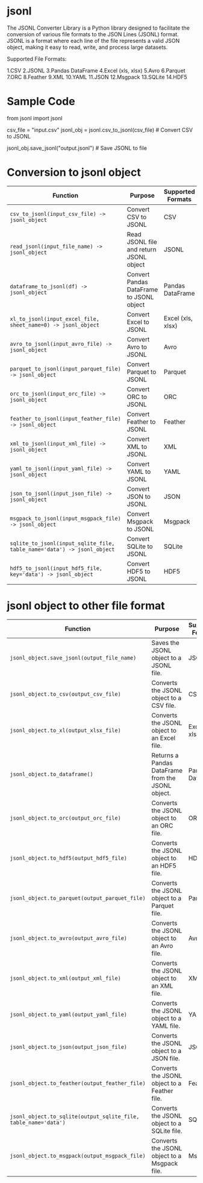 # jsonl

The JSONL Converter Library is a Python library designed to facilitate the conversion of various file formats to the JSON Lines (JSONL) format. JSONL is a format where each line of the file represents a valid JSON object, making it easy to read, write, and process large datasets.

Supported File Formats:

1.CSV
2.JSONL
3.Pandas DataFrame
4.Excel (xls, xlsx)
5.Avro
6.Parquet
7.ORC
8.Feather
9.XML
10.YAML
11.JSON
12.Msgpack
13.SQLite
14.HDF5

# Sample Code

from jsonl import jsonl

csv_file = "input.csv"
jsonl_obj = jsonl.csv_to_jsonl(csv_file) \# Convert CSV to JSONL

jsonl_obj.save_jsonl("output.jsonl") \# Save JSONL to file



# Conversion to jsonl object

| Function                                         | Purpose                                              | Supported Formats        |
| ------------------------------------------------ | ---------------------------------------------------- | ------------------------ |
| `csv_to_jsonl(input_csv_file) -> jsonl_object`    | Convert CSV to JSONL                                 | CSV                      |
| `read_jsonl(input_file_name) -> jsonl_object`     | Read JSONL file and return JSONL object              | JSONL                    |
| `dataframe_to_jsonl(df) -> jsonl_object`          | Convert Pandas DataFrame to JSONL object             | Pandas DataFrame         |
| `xl_to_jsonl(input_excel_file, sheet_name=0) -> jsonl_object` | Convert Excel to JSONL                | Excel (xls, xlsx)        |
| `avro_to_jsonl(input_avro_file) -> jsonl_object`  | Convert Avro to JSONL                                | Avro                     |
| `parquet_to_jsonl(input_parquet_file) -> jsonl_object` | Convert Parquet to JSONL                       | Parquet                  |
| `orc_to_jsonl(input_orc_file) -> jsonl_object`    | Convert ORC to JSONL                                 | ORC                      |
| `feather_to_jsonl(input_feather_file) -> jsonl_object` | Convert Feather to JSONL                       | Feather                  |
| `xml_to_jsonl(input_xml_file) -> jsonl_object`    | Convert XML to JSONL                                 | XML                      |
| `yaml_to_jsonl(input_yaml_file) -> jsonl_object`  | Convert YAML to JSONL                                | YAML                     |
| `json_to_jsonl(input_json_file) -> jsonl_object`  | Convert JSON to JSONL                                | JSON                     |
| `msgpack_to_jsonl(input_msgpack_file) -> jsonl_object` | Convert Msgpack to JSONL               | Msgpack                  |
| `sqlite_to_jsonl(input_sqlite_file, table_name='data') -> jsonl_object` | Convert SQLite to JSONL        | SQLite                   |
| `hdf5_to_jsonl(input_hdf5_file, key='data') -> jsonl_object` | Convert HDF5 to JSONL                          | HDF5                     |



# jsonl object to other file format

| Function                                                  | Purpose                                               | Supported Formats          |
| --------------------------------------------------------- | ----------------------------------------------------- | -------------------------- |
| `jsonl_object.save_jsonl(output_file_name)`                | Saves the JSONL object to a JSONL file.              | JSONL                      |
| `jsonl_object.to_csv(output_csv_file)`                     | Converts the JSONL object to a CSV file.             | CSV                        |
| `jsonl_object.to_xl(output_xlsx_file)`                     | Converts the JSONL object to an Excel file.          | Excel (xls, xlsx)          |
| `jsonl_object.to_dataframe()`                               | Returns a Pandas DataFrame from the JSONL object.    | Pandas DataFrame           |
| `jsonl_object.to_orc(output_orc_file)`                     | Converts the JSONL object to an ORC file.            | ORC                        |
| `jsonl_object.to_hdf5(output_hdf5_file)`                   | Converts the JSONL object to an HDF5 file.           | HDF5                       |
| `jsonl_object.to_parquet(output_parquet_file)`             | Converts the JSONL object to a Parquet file.         | Parquet                    |
| `jsonl_object.to_avro(output_avro_file)`                   | Converts the JSONL object to an Avro file.           | Avro                       |
| `jsonl_object.to_xml(output_xml_file)`                     | Converts the JSONL object to an XML file.            | XML                        |
| `jsonl_object.to_yaml(output_yaml_file)`                   | Converts the JSONL object to a YAML file.           | YAML                       |
| `jsonl_object.to_json(output_json_file)`                   | Converts the JSONL object to a JSON file.           | JSON                       |
| `jsonl_object.to_feather(output_feather_file)`             | Converts the JSONL object to a Feather file.        | Feather                    |
| `jsonl_object.to_sqlite(output_sqlite_file, table_name='data')` | Converts the JSONL object to a SQLite file.   | SQLite                     |
| `jsonl_object.to_msgpack(output_msgpack_file)`             | Converts the JSONL object to a Msgpack file.         | Msgpack                    |


